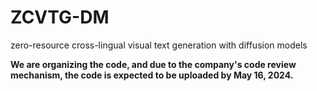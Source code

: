 # ZCVTG-DM
zero-resource cross-lingual visual text generation with diffusion models


**We are organizing the code, and due to the company's code review mechanism, the code is expected to be uploaded by May 16, 2024.**
